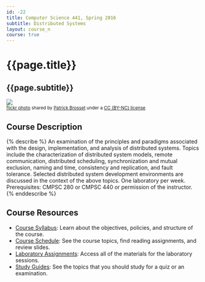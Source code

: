 ```yaml
---
id: -22
title: Computer Science 441, Spring 2016
subtitle: Distributed Systems
layout: course_n
course: true
---
```


# {{page.title}}
## {{page.subtitle}}

<a title="C C C" href="http://flickr.com/photos/gnackgnackgnack/450478667"><img class="img-responsive-tight" src="http://farm1.static.flickr.com/250/450478667_b9903dcd82_z.jpg" /></a><br /><small><a title="C C C" href="http://flickr.com/photos/gnackgnackgnack/450478667">flickr photo</a> shared by <a href="http://flickr.com/people/gnackgnackgnack">Patrick Brosset</a> under a <a href="http://creativecommons.org/licenses/by-nc/2.0/">CC (BY-NC) license</a> </small>

## Course Description

{% describe %}
An examination of the principles and paradigms associated with the design, implementation, and analysis of distributed
systems. Topics include the characterization of distributed system models, remote communication, distributed scheduling,
synchronization and mutual exclusion, naming and time, consistency and replication, and fault tolerance. Selected
distributed system development environments are discussed in the context of the above topics. One laboratory per week.
Prerequisites: CMPSC 280 or CMPSC 440 or permission of the instructor.
{% enddescribe %}

## Course Resources

<ul class="fa-ul">

<li><i class="fa-li fa fa-arrow-right"></i><a href="{{site.baseurl}}teaching/cs441S2016/provide/syllabus/cs441S2016_syllabus.pdf"
class="major">Course Syllabus</a>: Learn about the objectives, policies, and structure of the course.

<li><i class="fa-li fa fa-arrow-right"></i><a href="{{site.baseurl}}teaching/cs441S2016/schedule/"
class="major">Course Schedule</a>: See the course topics, find reading assignments, and review slides.

<li><i class="fa-li fa fa-arrow-right"></i><a href="{{site.baseurl}}teaching/cs441S2016/laboratories/"
class="major">Laboratory Assignments</a>: Access all of the materials for the laboratory sessions.

<li><i class="fa-li fa fa-arrow-right"></i><a href="{{site.baseurl}}teaching/cs441S2016/studyguides/"
class="major">Study Guides</a>: See the topics that you should study for a quiz or an examination.

</ul>
